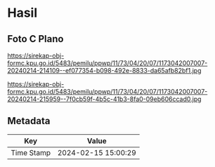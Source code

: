 # Hasil

## Foto C Plano

https://sirekap-obj-formc.kpu.go.id/5483/pemilu/ppwp/11/73/04/20/07/1173042007007-20240214-214109--ef077354-b098-492e-8833-da65afb82bf1.jpg

https://sirekap-obj-formc.kpu.go.id/5483/pemilu/ppwp/11/73/04/20/07/1173042007007-20240214-215959--7f0cb59f-4b5c-41b3-8fa0-09eb606ccad0.jpg


## Metadata

| Key        | Value               |
| ---------- | ------------------- |
| Time Stamp | 2024-02-15 15:00:29 |



